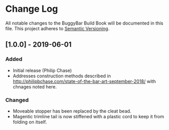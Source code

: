 # Change Log
All notable changes to the BuggyBar Build Book will be documented in this file.
This project adheres to [Semantic Versioning](http://semver.org/).


## [1.0.0] - 2019-06-01
### Added
- Initial release (Philip Chase)
- Addresses construction methods described in http://philipbchase.com/state-of-the-bar-art-september-2018/ with chnages noted here.

### Changed
- Moveable stopper has been replaced by the cleat bead.
- Magentic trimline tail is now stiffened with a plastic cord to keep it from folding on itself.

